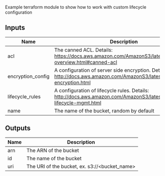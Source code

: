 Example terraform module to show how to work with custom lifecycle configuration

## Inputs

| Name | Description | Type | Default | Required |
|------|-------------|:----:|:-----:|:-----:|
| acl | The canned ACL. Details: https://docs.aws.amazon.com/AmazonS3/latest/dev/acl-overview.html#canned-acl | string | `"private"` | no |
| encryption\_config | A configuration of server side encryption. Details: http://docs.aws.amazon.com/AmazonS3/latest/dev/bucket-encryption.html | list | `<list>` | no |
| lifecycle\_rules | A configuration of lifecycle rules. Details: http://docs.aws.amazon.com/AmazonS3/latest/dev/object-lifecycle-mgmt.html | list | `<list>` | no |
| name | The name of the bucket, random by default | string | `""` | no |

## Outputs

| Name | Description |
|------|-------------|
| arn | The ARN of the bucket |
| id | The name of the bucket |
| uri | The URI of the bucket, ex. s3://<bucket_name> |

